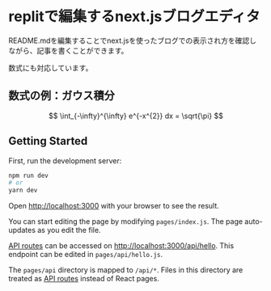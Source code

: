 # replitで編集するnext.jsブログエディタ
README.mdを編集することでnext.jsを使ったブログでの表示され方を確認しながら、記事を書くことができます。

数式にも対応しています。
## 数式の例：ガウス積分
$$
\int_{-\infty}^{\infty} e^{-x^{2}} dx = \sqrt{\pi}
$$

## Getting Started

First, run the development server:

```bash
npm run dev
# or
yarn dev
```

Open [http://localhost:3000](http://localhost:3000) with your browser to see the result.

You can start editing the page by modifying `pages/index.js`. The page auto-updates as you edit the file.

[API routes](https://nextjs.org/docs/api-routes/introduction) can be accessed on [http://localhost:3000/api/hello](http://localhost:3000/api/hello). This endpoint can be edited in `pages/api/hello.js`.

The `pages/api` directory is mapped to `/api/*`. Files in this directory are treated as [API routes](https://nextjs.org/docs/api-routes/introduction) instead of React pages.
